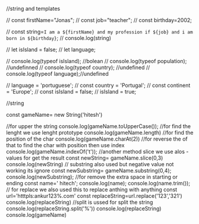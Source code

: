 //string and templates

// const firstName="Jonas";
// const job="teacher";
// const birthday=2002;

// const string=`I am a ${firstName} and my profession if ${job} and i am born in ${birthday}`;
// console.log(string)

// let isIsland = false;
// let language;

// console.log(typeof isIsland);  //bolean
// console.log(typeof population); //undefinned
// console.log(typeof country); //undefined
// console.log(typeof language);//undefined


// language = 'portuguese';
// const country = 'Portugal';
// const continent = 'Europe';
// const isIsland = false;
// isIsland = true;

//string 

const gameName=  new String('hitesh')

//for upper the string
console.log(gameName.toUpperCase());
//for find the lenght we use lenght prototype
console.log(gameName.length)
//for find the position of the char
console.log(gameName.charAt(2))
//for reverse the of that to find the char with position then use index
console.log(gameName.indexOf('t'));
//another method slice we use alos - values for get the result
const newString= gameName.slice(0,3)
console.log(newString)
// substring also used but negative value not working its ignore 
const newSubstring= gameName.substring(0,4);
console.log(newSubstring);
//for remove the extra space in starting or ending
const name='   hitech';
console.log(name);
console.log(name.trim());
// for replace we also used this to replace anthing with anything 
const url='htttpls:ankur123%.com'
const replaceString=url.replace('123','321')
console.log(replaceString)
//split is ussed for split the string 
console.log(replaceString.split('%'))
console.log(replaceString)
console.log(gameName)
